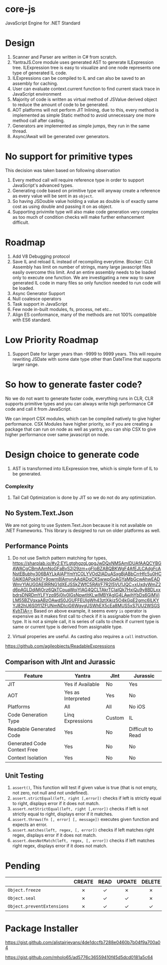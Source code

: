 ﻿# core-js
JavaScript Engine for .NET Standard

# Design

1. Scanner and Parser are written in C# from scratch.
2. YantraJS.Core module uses generated AST to generate ILExpression tree. ILExpression tree is easy to visualize and one node represents one type of generated IL code.
3. ILExpressions can be compiled to IL and can also be saved to an assembly for caching.
4. User can evaluate context.current function to find current stack trace in JavaScript environment
5. Majority of code is written as virtual method of JSValue derived object to reduce the amount of code to be generated.
6. AOT platforms will not perform JIT Inlining, due to this, every method is implemented as simple Static method to avoid unnecessary one more method call after casting.
7. Generators are implemented as simple jumps, they run in the same thread.
8. Async/Await will be generated over generators.

# No support for primitive types
This decision was taken based on following observation
1. Every method call will require reference type in order to support JavaScript's advanced types.
2. Generating code based on primitive type will anyway create a reference as every value will be sent in as `object`.
3. So having JSDouble value holding a value as double is of exactly same cost as using double and passing it on as object.
4. Supporting privimite type will also make code generation very complex as too much of condition checks will make further enhancement difficult.

# Roadmap
1. Add V8 Debugging protocol
2. Save IL and reload IL instead of recompiling everytime. Blocker: CLR Assembly has limit on number of strings, many large javascript files easily overcome this limit. And an entire assembly needs to be loaded only to execute one function. We are investigating a new way to save generated IL code in many files so only function needed to run code will be loaded.
3. Async Generator Support
4. Null coalesce operators
5. Task support in JavaScript
6. Few node in-built modules, fs, process, net etc...
7. Align ES conformance, many of the methods are not 100% compatible with ES6 standard.

# Low Priority Roadmap
1. Support Date for larger years than -9999 to 9999 years. This will require rewriting JSDate with some date type other than DateTime that supports larger range.

# So how to generate faster code?
No we do not want to generate faster code, everything runs in CLR, CLR supports primitive types and you can always write high performance C# code and call it from JavaScript.

We can import CSX modules, which can be compiled natively to give higher performance. CSX Modules have higher priority, so if you are creating a package that can run on node as well as yantra, you can ship CSX to give higher performance over same javascript on node.

# Design choice to generate code

1. AST is transformed into ILExpression tree, which is simple form of IL to be generated.

 ### Complexity
 1. Tail Call Optimization is done by JIT so we do not do any optimization.

 ## No System.Text.Json

 We are not going to use System.Text.Json because it is not available on .NET Frameworks. This library is designed to run on older platforms as well.

 ## Performance Points

 1. Do not use Switch pattern matching for types, 
 https://sharplab.io/#v2:EYLgtghgzgLgpgJwDQxNMSAmIDUAfAAQCYBGAWACgCBmAAmNoGFaBvS2j29zm+gFloBZABQBKWgF4AfEJLCAdgFcANstEBubhy306BAYLkAlAPYmYtCOLYVOd2lADuASxgBjABbCrrHfc5u0HC0AIK0APokIH7+9owm8lAmynAAdADqCK5wwpGpAGYaMbGcwAhwEADWmrYlAUG0AEIRRNG1dXEJSSkZWfC5RAVF7R2l5VU1JQC+xUxdyWmZ2d6pAGLDdjMjOrz6QkTCpuaWojYlAG4QCLTAkrTCIaIQk7HxiQu9y8BDLxxbdrsDNRDmYLFYzq95j0lv0IGsNpwtltKLwIMBYAgIG4LAwjhYbDs6GiMViLM55BZVqxaABzOAwdS0JGUFFEUIgWh43ztXjkiz5O4kGqE2gmc6ILKYYJ82hU6S0fI1ZFUNmNDlciG6WgygUSWhEX5cEa8MUS5xS7UU2WSGSKyhTIA==
 Based on above example, it seems every `is` operator is expensive as it makes first call to check if it is assignable from the given type. 
 It is not a simple call, it is series of calls to check if current type is same or current type is derived from assignable type.

 2. Virtual properies are useful. As casting also requires a `call` instruction.

https://github.com/agileobjects/ReadableExpressions

## Comparison with JInt and Jurassic
|Feature                        | Yantra              | JInt            | Jurassic           |
|-------------------------------|---------------------|-----------------|--------------------|
|JIT                            | Yes if Available    | No              | Yes                |
|AOT                            | Yes as Interpreted  | Yes             | No                 |
|Platforms                      | All                 | All             | No iOS             |
|Code Generation Type           | Linq Expressions    | Custom          | IL                 |
|Readable Generated Code        | Yes                 | No              | Difficult to Read  |
|Generated Code Context Free    | Yes                 | No              | No                 |
|Context Isolation              | Yes                 | No              | No                 |


## Unit Testing

1. `assert()`, This function will test if given value is true (that is not empty, not zero, not null and not undefined).
2. `assert.strictEqual(left, right [,error])` checks if left is strictly equal to right, displays error if it does not match.
3. `assert.notStrictEqual(left, right [,error])` checks if left is not strictly equal to right, displays error if it matches.
4. `assert.throws(fn [, error] [, message])` executes given function and expects an error.
5. `assert.matches(left, regex, [, error])` checks if left matches right regex, displays error if it does not match.
6. `assert.doesNotMatch(left, regex, [, error])` checks if left matches right regex, displays error if it does not match.


# Pending

|   |CREATE|READ|UPDATE|DELETE|
|---|:---:|:---:|:---:|:---:|
|`Object.freeze`| ✗ | ✓ | ✗ | ✗ |
|`Object.seal`| ✗ | ✓ | ✓ | ✗ |
|`Object.preventExtensions`| ✗ | ✓ | ✓ | ✓ |


# Package Installer

https://gist.github.com/alistairjevans/4de1dccfb7288e0460b7b04f9a700a04

https://gist.github.com/mholo65/ad5776c36559410f45d5dcd0181a5c64

